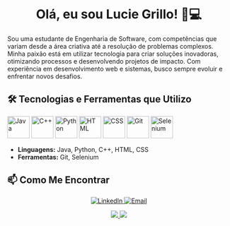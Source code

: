 <div align="center">

# Olá, eu sou Lucie Grillo! 🎨💻

</div>

Sou uma estudante de Engenharia de Software, com competências que variam desde a área criativa até a resolução de problemas complexos. Minha paixão está em utilizar tecnologia para criar soluções inovadoras, otimizando processos e desenvolvendo projetos de impacto. Com experiência em desenvolvimento web e sistemas, busco sempre evoluir e enfrentar novos desafios.

## 🛠️ Tecnologias e Ferramentas que Utilizo

<div>
  <img src="https://img.icons8.com/color/48/000000/java-coffee-cup-logo.png" alt="Java" width="50"/>
  <img src="https://img.icons8.com/color/48/000000/c-plus-plus-logo.png" alt="C++" width="50"/> 
  <img src="https://img.icons8.com/color/48/000000/python.png" alt="Python" width="50"/> 
  <img src="https://img.icons8.com/color/48/000000/html-5.png" alt="HTML" width="50"/> 
  <img src="https://img.icons8.com/color/48/000000/css3.png" alt="CSS" width="50"/> 
  <img src="https://img.icons8.com/color/48/000000/git.png" alt="Git" width="50"/>
  <img src="https://img.icons8.com/color/48/000000/selenium-test-automation.png" alt="Selenium" width="50"/>
</div>

- **Linguagens:** Java, Python, C++, HTML, CSS
- **Ferramentas:** Git, Selenium

## 📫 Como Me Encontrar

<div align="center">
  <a href="https://www.linkedin.com/in/lucie-grillo-577051315/" target="_blank">
    <img src="https://img.icons8.com/color/48/000000/linkedin.png" alt="LinkedIn"/>
  </a>
  <a href="mailto:luciegrilloaq@gmail.com" target="_blank">
    <img src="https://img.icons8.com/color/48/000000/gmail-new.png" alt="Email"/>
  </a>
</div>

<p align="center">
  <a href="https://www.linkedin.com/in/seu-username/" target="_blank">
    <img src="https://img.shields.io/badge/-LinkedIn-blue?style=flat-square&logo=linkedin&logoColor=white" />
  </a>
  <a href="mailto:seu-email@gmail.com">
    <img src="https://img.shields.io/badge/-Gmail-red?style=flat-square&logo=gmail&logoColor=white" />
  </a>
</p>

